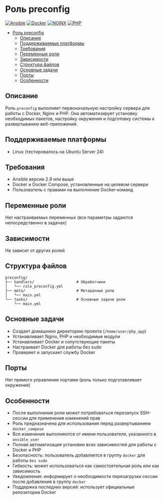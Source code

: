# Роль preconfig

[![Ansible](https://img.shields.io/badge/Ansible-EE0000?style=for-the-badge&logo=ansible&logoColor=white)](https://www.ansible.com) [![Docker](https://img.shields.io/badge/Docker-2496ED?style=for-the-badge&logo=docker&logoColor=white)](https://www.docker.com) [![NGINX](https://img.shields.io/badge/NGINX-009639?style=for-the-badge&logo=nginx&logoColor=white)](https://www.nginx.com) [![PHP](https://img.shields.io/badge/PHP-777BB4?style=for-the-badge&logo=php&logoColor=white)](https://www.php.net)

<!-- TOC tocDepth:2..3 chapterDepth:2..6 -->

- [Роль preconfig](#роль-preconfig)
  - [Описание](#описание)
  - [Поддерживаемые платформы](#поддерживаемые-платформы)
  - [Требования](#требования)
  - [Переменные роли](#переменные-роли)
  - [Зависимости](#зависимости)
  - [Структура файлов](#структура-файлов)
  - [Основные задачи](#основные-задачи)
  - [Порты](#порты)
  - [Особенности](#особенности)

<!-- /TOC -->

## Описание

Роль `preconfig` выполняет первоначальную настройку сервера для работы с Docker, Nginx и PHP. Она автоматизирует установку необходимых пакетов, настройку окружения и подготовку системы к развертыванию веб-приложений.

## Поддерживаемые платформы

* Linux (тестировалось на Ubuntu Server 24)

## Требования

* Ansible версии 2.9 или выше
* Docker и Docker Compose, установленные на целевом сервере
* Пользователь с правами на выполнение Docker-команд

## Переменные роли

Нет настраиваемых переменных (все параметры задаются непосредственно в задачах)

## Зависимости

Не зависит от других ролей

## Структура файлов

```text
preconfig/
├── handlers/                   # Обработчики
│   └── role_preconfig.yml
├── meta/                       # Метаданные роли
│   └── main.yml
└── tasks/                      # Основные задачи роли
    └── main.yml
```

## Основные задачи

* Создает домашнюю директорию проекта (`/home/user/php_app`)
* Устанавливает Nginx, PHP и необходимые модули
* Устанавливает Docker и сопутствующие пакеты
* Настраивает Docker для работы без sudo
* Проверяет и запускает службу Docker

## Порты

Нет прямого управления портами (роль только подготавливает окружение)

## Особенности
* После выполнения роли может потребоваться перезапуск SSH-сессии для применения изменений прав
* Роль предназначена для использования перед развертыванием `docker_compose`
* Все изменения выполняются от имени пользователя, указанного в `ansible_user`
* Полная автоматизация установки всех зависимостей для работы с Docker и PHP
* Безопасность: пользователь добавляется в группу `docker` для работы `без sudo`
* Гибкость: может использоваться как самостоятельная роль или как зависимость
* Уведомления: информирует о необходимости перезагрузки сессии после добавления в группу `docker`
* Поддержка последних версий: использует официальные репозитории Docker